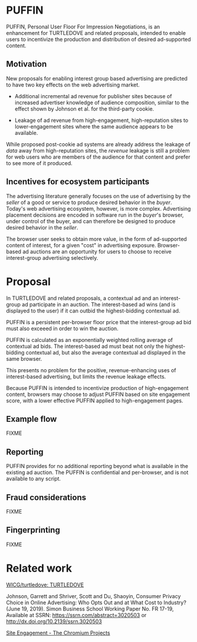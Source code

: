 # PUFFIN

PUFFIN, Personal User Floor For Impression Negotiations, is an enhancement
for TURTLEDOVE and related proposals, intended to enable users to 
incentivize the production and distribution of desired ad-supported content.


## Motivation

New proposals for enabling interest group based advertising are predicted
to have two key effects on the web advertising market.

 * Additional incremental ad revenue for publisher sites because of 
   increased advertiser knowledge
   of audience composition, similar to the effect shown by 
   Johnson et al. for the third-party cookie.

 * Leakage of ad revenue from high-engagement, high-reputation sites to
   lower-engagement sites where the same audience appears to be available.

While proposed post-cookie ad systems are already address the leakage of _data_ away
from high-reputation sites, the _revenue_ leakage is still a 
problem for web users who are members of the audience for that content
and prefer to see more of it produced.


## Incentives for ecosystem participants

The advertising literature generally focuses on the
use of advertising by the _seller_ of a good
or service to produce desired behavior in the _buyer_.
Today's web advertising ecosystem, however, is
more complex.  Advertising placement decisions are encoded in
software run in the _buyer_'s browser, under control of
the buyer, and can therefore be designed to produce
desired behavior in the _seller_.

The browser
user seeks to obtain more value, in the form of
ad-supported content of interest, for a given "cost"
in advertising exposure.  Browser-based ad auctions
are an opportunity for users to choose to receive
interest-group advertising selectively.


# Proposal

In TURTLEDOVE and related proposals, a contextual ad and an interest-group ad
participate in an auction. The interest-based ad wins (and is displayed to the user)
if it can outbid the highest-bidding contextual ad.

PUFFIN is a persistent per-browser floor price that the interest-group ad bid must
also exceeed in order to win the auction.

PUFFIN is calculated as an exponentially weighted rolling average of
contextual ad bids.  The interest-based ad must beat not only the highest-bidding
contextual ad, but also the average contextual ad displayed in the same browser.

This presents no problem for the positive, revenue-enhancing uses of interest-based
advertising, but limits the revenue leakage effects.

Because PUFFIN is intended to incentivize production of high-engagement content, 
browsers may choose to adjust PUFFIN based on site engagement score, with a lower
effective PUFFIN applied to high-engagement pages.


## Example flow

FIXME

## Reporting

PUFFIN provides for no additional reporting beyond
what is available in the existing ad auction.
The PUFFIN is confidential and per-browser, and is
not available to any script.

## Fraud considerations

FIXME

## Fingerprinting

FIXME


# Related work

[WICG/turtledove: TURTLEDOVE](https://github.com/WICG/turtledove)

Johnson, Garrett and Shriver, Scott and Du, Shaoyin, Consumer Privacy Choice in Online Advertising: Who Opts Out and at What Cost to Industry? (June 19, 2019). Simon Business School Working Paper No. FR 17-19, Available at SSRN: https://ssrn.com/abstract=3020503 or http://dx.doi.org/10.2139/ssrn.3020503 

[Site Engagement - The Chromium Projects](https://www.chromium.org/developers/design-documents/site-engagement)
